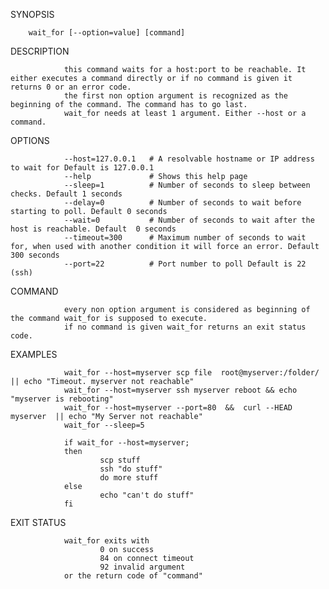 SYNOPSIS

        wait_for [--option=value] [command]


DESCRIPTION

                this command waits for a host:port to be reachable. It either executes a command directly or if no command is given it returns 0 or an error code. 
                the first non option argument is recognized as the beginning of the command. The command has to go last.
                wait_for needs at least 1 argument. Either --host or a command.

OPTIONS

                --host=127.0.0.1   # A resolvable hostname or IP address to wait for Default is 127.0.0.1
                --help             # Shows this help page
                --sleep=1          # Number of seconds to sleep between checks. Default 1 seconds
                --delay=0          # Number of seconds to wait before starting to poll. Default 0 seconds
                --wait=0           # Number of seconds to wait after the host is reachable. Default  0 seconds
                --timeout=300      # Maximum number of seconds to wait for, when used with another condition it will force an error. Default 300 seconds
                --port=22          # Port number to poll Default is 22 (ssh)

COMMAND

                every non option argument is considered as beginning of the command wait_for is supposed to execute.
                if no command is given wait_for returns an exit status code.


EXAMPLES

                wait_for --host=myserver scp file  root@myserver:/folder/  || echo "Timeout. myserver not reachable"
                wait_for --host=myserver ssh myserver reboot && echo "myserver is rebooting"
                wait_for --host=myserver --port=80  &&  curl --HEAD myserver  || echo "My Server not reachable" 
                wait_for --sleep=5

                if wait_for --host=myserver;
                then
                        scp stuff 
                        ssh "do stuff"
                        do more stuff
                else
                        echo "can't do stuff"
                fi


EXIT STATUS

                wait_for exits with 
                        0 on success
                        84 on connect timeout
                        92 invalid argument
                or the return code of "command"

